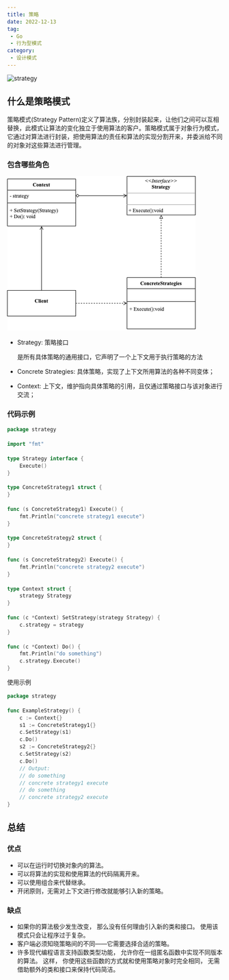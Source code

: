 ```yaml
---
title: 策略
date: 2022-12-13
tag:
 - Go
 - 行为型模式
category:
 - 设计模式
---
```


![strategy](https://refactoringguru.cn/images/patterns/content/strategy/strategy-2x.png)

<!-- more -->

## 什么是策略模式

策略模式(Strategy Pattern)定义了算法族，分别封装起来，让他们之间可以互相替换，此模式让算法的变化独立于使用算法的客户。策略模式属于对象行为模式，它通过对算法进行封装，把使用算法的责任和算法的实现分割开来，并委派给不同的对象对这些算法进行管理。

### 包含哪些角色

![strategy](../images/strategy.png)

- Strategy: 策略接口
  
  是所有具体策略的通用接口，它声明了一个上下文用于执行策略的方法

- Concrete Strategies: 具体策略，实现了上下文所用算法的各种不同变体；
- Context: 上下文，维护指向具体策略的引用，且仅通过策略接口与该对象进行交流；

### 代码示例

```go
package strategy

import "fmt"

type Strategy interface {
	Execute()
}

type ConcreteStrategy1 struct {
}

func (s ConcreteStrategy1) Execute() {
	fmt.Println("concrete strategy1 execute")
}

type ConcreteStrategy2 struct {
}

func (s ConcreteStrategy2) Execute() {
	fmt.Println("concrete strategy2 execute")
}

type Context struct {
	strategy Strategy
}

func (c *Context) SetStrategy(strategy Strategy) {
	c.strategy = strategy
}

func (c *Context) Do() {
	fmt.Println("do something")
	c.strategy.Execute()
}
```

使用示例

```go
package strategy

func ExampleStrategy() {
	c := Context{}
	s1 := ConcreteStrategy1{}
	c.SetStrategy(s1)
	c.Do()
	s2 := ConcreteStrategy2{}
	c.SetStrategy(s2)
	c.Do()
	// Output:
	// do something
	// concrete strategy1 execute
	// do something
	// concrete strategy2 execute
}
```

## 总结

### 优点

- 可以在运行时切换对象内的算法。
- 可以将算法的实现和使用算法的代码隔离开来。
- 可以使用组合来代替继承。
- 开闭原则，无需对上下文进行修改就能够引入新的策略。

### 缺点

- 如果你的算法极少发生改变， 那么没有任何理由引入新的类和接口。 使用该模式只会让程序过于复杂。
- 客户端必须知晓策略间的不同——它需要选择合适的策略。
- 许多现代编程语言支持函数类型功能， 允许你在一组匿名函数中实现不同版本的算法。 这样， 你使用这些函数的方式就和使用策略对象时完全相同， 无需借助额外的类和接口来保持代码简洁。
